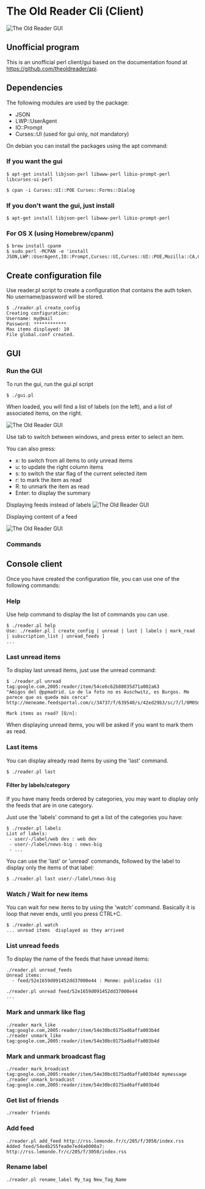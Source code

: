 # The Old Reader Cli (Client)

![The Old Reader GUI](http://tfeserver.be/dl/theoldreader_client/theoldreader-cli6.png)

## Unofficial program
This is an unofficial perl client/gui  based on the documentation found at https://github.com/theoldreader/api.


## Dependencies
The following modules are used by the package:

* JSON
* LWP::UserAgent
* IO::Prompt
* Curses::UI (used for gui only, not  mandatory)

On debian you can install the packages using the apt command:

### If you want the gui

    $ apt-get install libjson-perl libwww-perl libio-prompt-perl libcurses-ui-perl

    $ cpan -i Curses::UI::POE Curses::Forms::Dialog

### If you don't want the gui, just install

    $ apt-get install libjson-perl libwww-perl libio-prompt-perl

### For OS X (using Homebrew/cpanm)

    $ brew install cpanm
    $ sudo perl -MCPAN -e 'install JSON,LWP::UserAgent,IO::Prompt,Curses::UI,Curses::UI::POE,Mozilla::CA,Curses::Forms::Dialog'

## Create configuration file

Use reader.pl script to create a configuration that contains the auth token. No username/password will be stored.

    $ ./reader.pl create_config
    Creating configuration:
    Username: my@mail
    Password: ************
    Max items displayed: 10
    File global.conf created.

## GUI

### Run the GUI

To run the gui, run the gui.pl script

    $ ./gui.pl

When loaded, you will find a list of labels (on the left), and a list of associated items, on the right.

![The Old Reader GUI](http://tfeserver.be/dl/theoldreader_client/theoldreader-cli6.png)

Use tab to switch between windows, and press enter to select an item.

You can also press:

- x: to switch from all items to only unread items
- u: to update the right column items
- s: to switch the star flag of the current selected item
- r: to mark the item as read
- R: to unmark the item as read
- Enter: to display the summary

Displaying feeds instead of labels
![The Old Reader GUI](http://tfeserver.be/dl/theoldreader_client/theoldreader-cli7.png)


Displaying content of a feed

![The Old Reader GUI](http://tfeserver.be/dl/theoldreader_client/theoldreader-cli5.png)


### Commands

## Console client

Once you have created the configuration file, you can use one of the following commands:

### Help

Use help command to display the list of commands you can use.

    $ ./reader.pl help
    Use: ./reader.pl [ create_config | unread | last | labels | mark_read | subscription_list | unread_feeds ]
    ...



### Last unread items

To display last unread items, just use the unread command:

    $ ./reader.pl unread
    tag:google.com,2005:reader/item/54ce6c62b88035d71a002a63
    "Amigos del @ppmadrid. Lo de la foto no es Auschwitz, es Burgos. Me parece que os queda más cerca"
    http://meneame.feedsportal.com/c/34737/f/639540/s/42ed29b3/sc/7/l/0M0Smeneame0Bnet0Cstory0Camigos0Eppmadrid0Efoto0Eno0Eauschwitz0Eburgos0Eparece0Eos0Equeda0Emas/story01.htm

    Mark items as read? [O/n]:

When displaying unread items, you will be asked if you want to mark them as read.

### Last items

You can display already read items by using the 'last' command.

    $ ./reader.pl last


#### Filter by labels/category

If you have many feeds ordered by categories, you may want to display only the feeds that are in one category.

Just use the 'labels' command to get a list of the categories you have:

    $ ./reader.pl labels
    List of labels:
     - user/-/label/web dev : web dev
     - user/-/label/news-big : news-big
     - ...

You can use the 'last' or 'unread' commands, followed by the label to display only the items of that label:

    $ ./reader.pl last user/-/label/news-big

### Watch / Wait for new items

You can wait for new items to by using the 'watch' command. Basically it is loop that never ends, until you press CTRL+C.

    $ ./reader.pl watch
    ... unread items  displayed as they arrived

### List unread feeds

To display the name of the feeds that have unread items:

    ./reader.pl unread_feeds
    Unread items:
      - feed/52e1659d091452dd37000e44 : Menme: publicadas (1)

    ./reader.pl unread feed/52e1659d091452dd37000e44
    ...

### Mark and unmark like flag

    ./reader mark_like tag:google.com,2005:reader/item/54e30bc0175ad6affa003b4d
    ./reader unmark_like tag:google.com,2005:reader/item/54e30bc0175ad6affa003b4d

### Mark and unmark broadcast flag

    ./reader mark_broadcast tag:google.com,2005:reader/item/54e30bc0175ad6affa003b4d mymessage
    ./reader unmark_broadcast tag:google.com,2005:reader/item/54e30bc0175ad6affa003b4d

### Get list of friends

    ./reader friends

### Add feed

    ./reader.pl add_feed http://rss.lemonde.fr/c/205/f/3050/index.rss
    Added feed/54e4b255fea0e7ed4a0000a7: http://rss.lemonde.fr/c/205/f/3050/index.rss

### Rename label

    ./reader.pl rename_label My_tag New_Tag_Name

